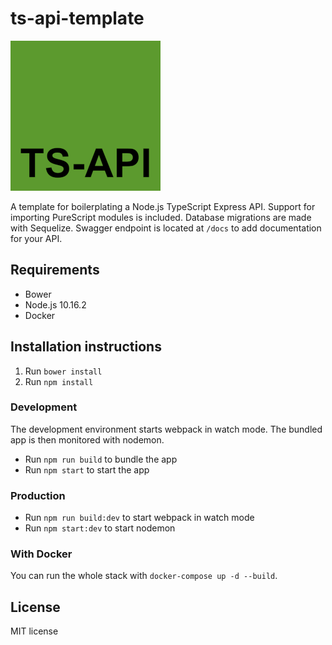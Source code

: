 # ts-api-template

![](assets/img/ts-api-1x.png)

A template for boilerplating a Node.js TypeScript Express API. Support for importing PureScript modules is included. Database migrations are made with Sequelize. Swagger endpoint is located at `/docs` to add documentation for your API.

## Requirements

- Bower
- Node.js 10.16.2
- Docker

## Installation instructions

1. Run `bower install`
2. Run `npm install`

### Development

The development environment starts webpack in watch mode. The bundled app is then monitored with nodemon.

- Run `npm run build` to bundle the app
- Run `npm start` to start the app

### Production

- Run `npm run build:dev` to start webpack in watch mode
- Run `npm start:dev` to start nodemon

### With Docker

You can run the whole stack with `docker-compose up -d --build`.

## License

MIT license
